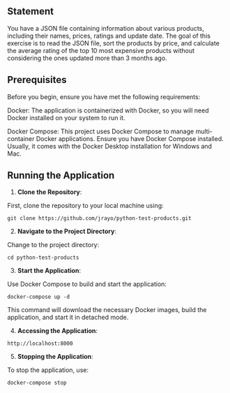 ## Statement

You have a JSON file containing information about various products, including their names, prices, ratings and update date. The goal of this exercise is to read the JSON file, sort the products by price, and calculate the average rating of the top 10 most expensive products without considering the ones updated more than 3 months ago.

## Prerequisites
Before you begin, ensure you have met the following requirements:

Docker: The application is containerized with Docker, so you will need Docker installed on your system to run it.

Docker Compose: This project uses Docker Compose to manage multi-container Docker applications. Ensure you have Docker Compose installed. Usually, it comes with the Docker Desktop installation for Windows and Mac. 

## Running the Application

1. **Clone the Repository**:

First, clone the repository to your local machine using:

`git clone https://github.com/jrayo/python-test-products.git`

2. **Navigate to the Project Directory**:

Change to the project directory:

`cd python-test-products`

3. **Start the Application**:

Use Docker Compose to build and start the application:

`docker-compose up -d`

This command will download the necessary Docker images, build the application, and start it in detached mode.

4. **Accessing the Application**:

`http://localhost:8000`

5. **Stopping the Application**:

To stop the application, use:

`docker-compose stop`